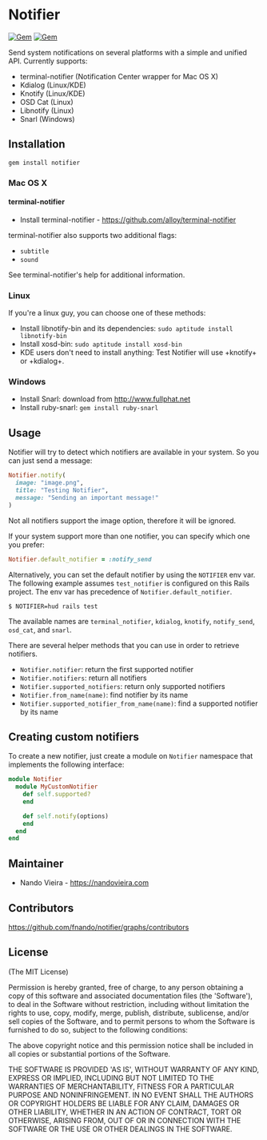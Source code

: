 # Notifier

[![Gem](https://img.shields.io/gem/v/notifier.svg)](https://rubygems.org/gems/notifier)
[![Gem](https://img.shields.io/gem/dt/notifier.svg)](https://rubygems.org/gems/notifier)

Send system notifications on several platforms with a simple and unified API.
Currently supports:

- terminal-notifier (Notification Center wrapper for Mac OS X)
- Kdialog (Linux/KDE)
- Knotify (Linux/KDE)
- OSD Cat (Linux)
- Libnotify (Linux)
- Snarl (Windows)

## Installation

    gem install notifier

### Mac OS X

#### terminal-notifier

- Install terminal-notifier - https://github.com/alloy/terminal-notifier

terminal-notifier also supports two additional flags:

- `subtitle`
- `sound`

See terminal-notifier's help for additional information.

### Linux

If you're a linux guy, you can choose one of these methods:

- Install libnotify-bin and its dependencies:
  `sudo aptitude install libnotify-bin`
- Install xosd-bin: `sudo aptitude install xosd-bin`
- KDE users don't need to install anything: Test Notifier will use +knotify+ or
  +kdialog+.

### Windows

- Install Snarl: download from http://www.fullphat.net
- Install ruby-snarl: `gem install ruby-snarl`

## Usage

Notifier will try to detect which notifiers are available in your system. So you
can just send a message:

```ruby
Notifier.notify(
  image: "image.png",
  title: "Testing Notifier",
  message: "Sending an important message!"
)
```

Not all notifiers support the image option, therefore it will be ignored.

If your system support more than one notifier, you can specify which one you
prefer:

```ruby
Notifier.default_notifier = :notify_send
```

Alternatively, you can set the default notifier by using the `NOTIFIER` env var.
The following example assumes `test_notifier` is configured on this Rails
project. The env var has precedence of `Notifier.default_notifier`.

```console
$ NOTIFIER=hud rails test
```

The available names are `terminal_notifier`, `kdialog`, `knotify`,
`notify_send`, `osd_cat`, and `snarl`.

There are several helper methods that you can use in order to retrieve
notifiers.

- `Notifier.notifier`: return the first supported notifier
- `Notifier.notifiers`: return all notifiers
- `Notifier.supported_notifiers`: return only supported notifiers
- `Notifier.from_name(name)`: find notifier by its name
- `Notifier.supported_notifier_from_name(name)`: find a supported notifier by
  its name

## Creating custom notifiers

To create a new notifier, just create a module on `Notifier` namespace that
implements the following interface:

```ruby
module Notifier
  module MyCustomNotifier
    def self.supported?
    end

    def self.notify(options)
    end
  end
end
```

## Maintainer

- Nando Vieira - https://nandovieira.com

## Contributors

https://github.com/fnando/notifier/graphs/contributors

## License

(The MIT License)

Permission is hereby granted, free of charge, to any person obtaining a copy of
this software and associated documentation files (the 'Software'), to deal in
the Software without restriction, including without limitation the rights to
use, copy, modify, merge, publish, distribute, sublicense, and/or sell copies of
the Software, and to permit persons to whom the Software is furnished to do so,
subject to the following conditions:

The above copyright notice and this permission notice shall be included in all
copies or substantial portions of the Software.

THE SOFTWARE IS PROVIDED 'AS IS', WITHOUT WARRANTY OF ANY KIND, EXPRESS OR
IMPLIED, INCLUDING BUT NOT LIMITED TO THE WARRANTIES OF MERCHANTABILITY, FITNESS
FOR A PARTICULAR PURPOSE AND NONINFRINGEMENT. IN NO EVENT SHALL THE AUTHORS OR
COPYRIGHT HOLDERS BE LIABLE FOR ANY CLAIM, DAMAGES OR OTHER LIABILITY, WHETHER
IN AN ACTION OF CONTRACT, TORT OR OTHERWISE, ARISING FROM, OUT OF OR IN
CONNECTION WITH THE SOFTWARE OR THE USE OR OTHER DEALINGS IN THE SOFTWARE.
